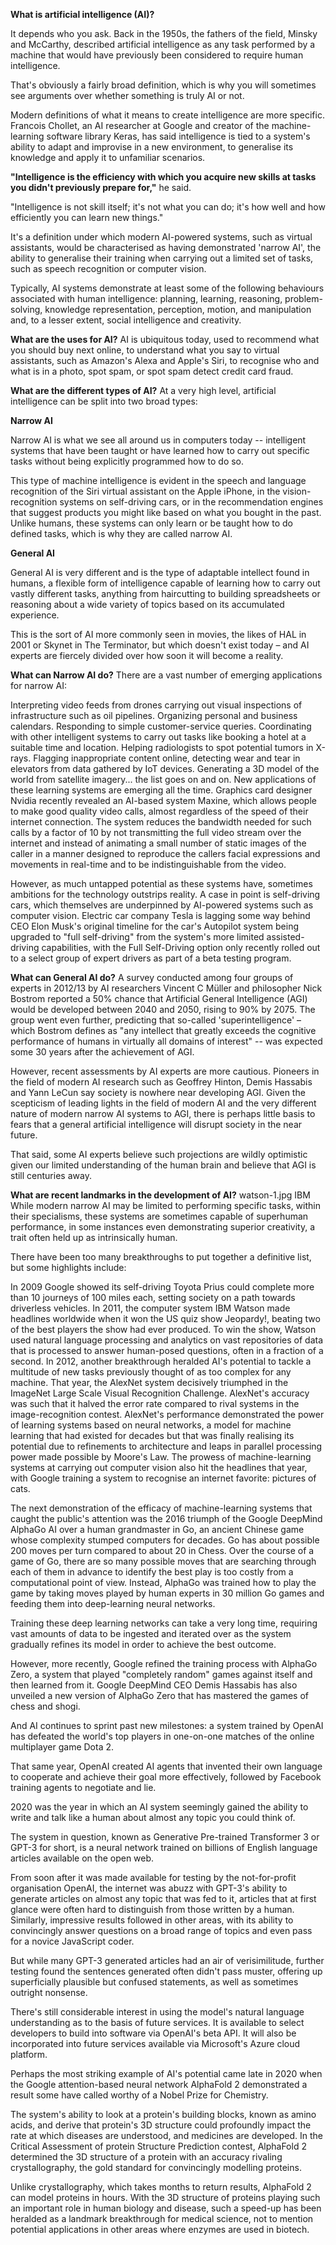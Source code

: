 **What is artificial intelligence (AI)?**


It depends who you ask.
Back in the 1950s, the fathers of the field, Minsky and McCarthy, described artificial intelligence as any task performed by a machine that would have previously been considered to require human intelligence.

That's obviously a fairly broad definition, which is why you will sometimes see arguments over whether something is truly AI or not.

Modern definitions of what it means to create intelligence are more specific. Francois Chollet, an AI researcher at Google and creator of the machine-learning software library Keras, has said intelligence is tied to a system's ability to adapt and improvise in a new environment, to generalise its knowledge and apply it to unfamiliar scenarios.

**"Intelligence is the efficiency with which you acquire new skills at tasks you didn't previously prepare for,"** he said.

"Intelligence is not skill itself; it's not what you can do; it's how well and how efficiently you can learn new things."

It's a definition under which modern AI-powered systems, such as virtual assistants, would be characterised as having demonstrated 'narrow AI', the ability to generalise their training when carrying out a limited set of tasks, such as speech recognition or computer vision.

Typically, AI systems demonstrate at least some of the following behaviours associated with human intelligence: planning, learning, reasoning, problem-solving, knowledge representation, perception, motion, and manipulation and, to a lesser extent, social intelligence and creativity.

**What are the uses for AI?**
AI is ubiquitous today, used to recommend what you should buy next online, to understand what you say to virtual assistants, such as Amazon's Alexa and Apple's Siri, to recognise who and what is in a photo, spot spam, or spot spam detect credit card fraud.


**What are the different types of AI?**
At a very high level, artificial intelligence can be split into two broad types: 

**Narrow AI**

Narrow AI is what we see all around us in computers today -- intelligent systems that have been taught or have learned how to carry out specific tasks without being explicitly programmed how to do so.

This type of machine intelligence is evident in the speech and language recognition of the Siri virtual assistant on the Apple iPhone, in the vision-recognition systems on self-driving cars, or in the recommendation engines that suggest products you might like based on what you bought in the past. Unlike humans, these systems can only learn or be taught how to do defined tasks, which is why they are called narrow AI.

**General AI**

General AI is very different and is the type of adaptable intellect found in humans, a flexible form of intelligence capable of learning how to carry out vastly different tasks, anything from haircutting to building spreadsheets or reasoning about a wide variety of topics based on its accumulated experience. 

This is the sort of AI more commonly seen in movies, the likes of HAL in 2001 or Skynet in The Terminator, but which doesn't exist today – and AI experts are fiercely divided over how soon it will become a reality.


**What can Narrow AI do?**
There are a vast number of emerging applications for narrow AI:

Interpreting video feeds from drones carrying out visual inspections of infrastructure such as oil pipelines.
Organizing personal and business calendars.
Responding to simple customer-service queries.
Coordinating with other intelligent systems to carry out tasks like booking a hotel at a suitable time and location.
Helping radiologists to spot potential tumors in X-rays.
Flagging inappropriate content online, detecting wear and tear in elevators from data gathered by IoT devices.
Generating a 3D model of the world from satellite imagery... the list goes on and on.
New applications of these learning systems are emerging all the time. Graphics card designer Nvidia recently revealed an AI-based system Maxine, which allows people to make good quality video calls, almost regardless of the speed of their internet connection. The system reduces the bandwidth needed for such calls by a factor of 10 by not transmitting the full video stream over the internet and instead of animating a small number of static images of the caller in a manner designed to reproduce the callers facial expressions and movements in real-time and to be indistinguishable from the video.

However, as much untapped potential as these systems have, sometimes ambitions for the technology outstrips reality. A case in point is self-driving cars, which themselves are underpinned by AI-powered systems such as computer vision. Electric car company Tesla is lagging some way behind CEO Elon Musk's original timeline for the car's Autopilot system being upgraded to "full self-driving" from the system's more limited assisted-driving capabilities, with the Full Self-Driving option only recently rolled out to a select group of expert drivers as part of a beta testing program.


**What can General AI do?**
A survey conducted among four groups of experts in 2012/13 by AI researchers Vincent C Müller and philosopher Nick Bostrom reported a 50% chance that Artificial General Intelligence (AGI) would be developed between 2040 and 2050, rising to 90% by 2075. The group went even further, predicting that so-called 'superintelligence' – which Bostrom defines as "any intellect that greatly exceeds the cognitive performance of humans in virtually all domains of interest" -- was expected some 30 years after the achievement of AGI. 

However, recent assessments by AI experts are more cautious. Pioneers in the field of modern AI research such as Geoffrey Hinton, Demis Hassabis and Yann LeCun say society is nowhere near developing AGI. Given the scepticism of leading lights in the field of modern AI and the very different nature of modern narrow AI systems to AGI, there is perhaps little basis to fears that a general artificial intelligence will disrupt society in the near future.

That said, some AI experts believe such projections are wildly optimistic given our limited understanding of the human brain and believe that AGI is still centuries away.


**What are recent landmarks in the development of AI?**
watson-1.jpg
IBM
While modern narrow AI may be limited to performing specific tasks, within their specialisms, these systems are sometimes capable of superhuman performance, in some instances even demonstrating superior creativity, a trait often held up as intrinsically human.

There have been too many breakthroughs to put together a definitive list, but some highlights include: 

In 2009 Google showed its self-driving Toyota Prius could complete more than 10 journeys of 100 miles each, setting society on a path towards driverless vehicles.
In 2011, the computer system IBM Watson made headlines worldwide when it won the US quiz show Jeopardy!, beating two of the best players the show had ever produced. To win the show, Watson used natural language processing and analytics on vast repositories of data that is processed to answer human-posed questions, often in a fraction of a second.
In 2012, another breakthrough heralded AI's potential to tackle a multitude of new tasks previously thought of as too complex for any machine. That year, the AlexNet system decisively triumphed in the ImageNet Large Scale Visual Recognition Challenge. AlexNet's accuracy was such that it halved the error rate compared to rival systems in the image-recognition contest.
AlexNet's performance demonstrated the power of learning systems based on neural networks, a model for machine learning that had existed for decades but that was finally realising its potential due to refinements to architecture and leaps in parallel processing power made possible by Moore's Law. The prowess of machine-learning systems at carrying out computer vision also hit the headlines that year, with Google training a system to recognise an internet favorite: pictures of cats.

The next demonstration of the efficacy of machine-learning systems that caught the public's attention was the 2016 triumph of the Google DeepMind AlphaGo AI over a human grandmaster in Go, an ancient Chinese game whose complexity stumped computers for decades. Go has about possible 200 moves per turn compared to about 20 in Chess. Over the course of a game of Go, there are so many possible moves that are searching through each of them in advance to identify the best play is too costly from a computational point of view. Instead, AlphaGo was trained how to play the game by taking moves played by human experts in 30 million Go games and feeding them into deep-learning neural networks.

Training these deep learning networks can take a very long time, requiring vast amounts of data to be ingested and iterated over as the system gradually refines its model in order to achieve the best outcome.

However, more recently, Google refined the training process with AlphaGo Zero, a system that played "completely random" games against itself and then learned from it. Google DeepMind CEO Demis Hassabis has also unveiled a new version of AlphaGo Zero that has mastered the games of chess and shogi.

And AI continues to sprint past new milestones: a system trained by OpenAI has defeated the world's top players in one-on-one matches of the online multiplayer game Dota 2.

That same year, OpenAI created AI agents that invented their own language to cooperate and achieve their goal more effectively, followed by Facebook training agents to negotiate and lie.

2020 was the year in which an AI system seemingly gained the ability to write and talk like a human about almost any topic you could think of.

The system in question, known as Generative Pre-trained Transformer 3 or GPT-3 for short, is a neural network trained on billions of English language articles available on the open web.

From soon after it was made available for testing by the not-for-profit organisation OpenAI, the internet was abuzz with GPT-3's ability to generate articles on almost any topic that was fed to it, articles that at first glance were often hard to distinguish from those written by a human. Similarly, impressive results followed in other areas, with its ability to convincingly answer questions on a broad range of topics and even pass for a novice JavaScript coder.

But while many GPT-3 generated articles had an air of verisimilitude, further testing found the sentences generated often didn't pass muster, offering up superficially plausible but confused statements, as well as sometimes outright nonsense.

There's still considerable interest in using the model's natural language understanding as to the basis of future services. It is available to select developers to build into software via OpenAI's beta API. It will also be incorporated into future services available via Microsoft's Azure cloud platform.

Perhaps the most striking example of AI's potential came late in 2020 when the Google attention-based neural network AlphaFold 2 demonstrated a result some have called worthy of a Nobel Prize for Chemistry.

The system's ability to look at a protein's building blocks, known as amino acids, and derive that protein's 3D structure could profoundly impact the rate at which diseases are understood, and medicines are developed. In the Critical Assessment of protein Structure Prediction contest, AlphaFold 2 determined the 3D structure of a protein with an accuracy rivaling crystallography, the gold standard for convincingly modelling proteins.

Unlike crystallography, which takes months to return results, AlphaFold 2 can model proteins in hours. With the 3D structure of proteins playing such an important role in human biology and disease, such a speed-up has been heralded as a landmark breakthrough for medical science, not to mention potential applications in other areas where enzymes are used in biotech.
